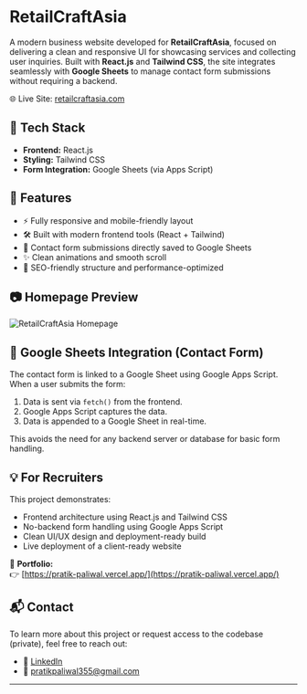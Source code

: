 # RetailCraftAsia

A modern business website developed for **RetailCraftAsia**, focused on delivering a clean and responsive UI for showcasing services and collecting user inquiries. Built with **React.js** and **Tailwind CSS**, the site integrates seamlessly with **Google Sheets** to manage contact form submissions without requiring a backend.

🌐 Live Site: [retailcraftasia.com](http://retailcraftasia.com/)

## 🚀 Tech Stack

- **Frontend:** React.js
- **Styling:** Tailwind CSS
- **Form Integration:** Google Sheets (via Apps Script)

## 📌 Features

- ⚡ Fully responsive and mobile-friendly layout
- 🛠️ Built with modern frontend tools (React + Tailwind)
- 📨 Contact form submissions directly saved to Google Sheets
- ✨ Clean animations and smooth scroll
- 📄 SEO-friendly structure and performance-optimized

## 📷 Homepage Preview

![RetailCraftAsia Homepage](./screenshots/retailcraftasia-home.png)

## 🔗 Google Sheets Integration (Contact Form)

The contact form is linked to a Google Sheet using Google Apps Script. When a user submits the form:
1. Data is sent via `fetch()` from the frontend.
2. Google Apps Script captures the data.
3. Data is appended to a Google Sheet in real-time.

This avoids the need for any backend server or database for basic form handling.

## 💡 For Recruiters

This project demonstrates:

- Frontend architecture using React.js and Tailwind CSS
- No-backend form handling using Google Apps Script
- Clean UI/UX design and deployment-ready build
- Live deployment of a client-ready website

📂 **Portfolio:**  
👉 [https://pratik-paliwal.vercel.app/](https://pratik-paliwal.vercel.app/)

## 📬 Contact

To learn more about this project or request access to the codebase (private), feel free to reach out:

- 🔗 [LinkedIn](https://www.linkedin.com/in/pratikpaliwal/)
- 📧 pratikpaliwal355@gmail.com

---

